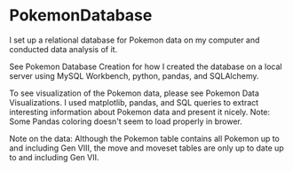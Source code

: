 # PokemonDatabase
I set up a relational database for Pokemon data on my computer and conducted data analysis of it.

See Pokemon Database Creation for how I created the database on a local server using MySQL Workbench, python, pandas, and SQLAlchemy.

To see visualization of the Pokemon data, please see Pokemon Data Visualizations. I used matplotlib, pandas, and SQL queries to extract interesting information about Pokemon data and present it nicely. Note: Some Pandas coloring doesn't seem to load properly in brower. 

Note on the data: Although the Pokemon table contains all Pokemon up to and including Gen VIII, the move and moveset tables are only up to date up to and including Gen VII.
